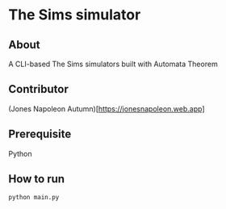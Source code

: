# The Sims simulator

## About
A CLI-based The Sims simulators built with Automata Theorem

## Contributor
(Jones Napoleon Autumn)[https://jonesnapoleon.web.app]

## Prerequisite
Python

## How to run
```
python main.py
```